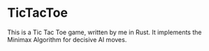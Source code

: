 # TicTacToe
This is a Tic Tac Toe game, written by me in Rust. It implements the Minimax Algorithm for decisive AI moves. 
